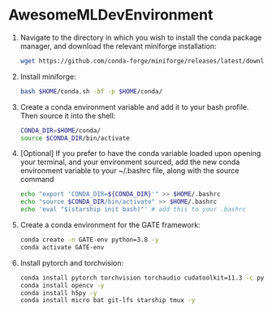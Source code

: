 # AwesomeMLDevEnvironment

1. Navigate to the directory in which you wish to install the conda package manager, and download the relevant miniforge installation:
    ```bash
    wget https://github.com/conda-forge/miniforge/releases/latest/download/Miniforge3-$(uname)-$(uname -m).sh -O $HOME/conda.sh
    ```
2. Install miniforge:
    ```bash 
    bash $HOME/conda.sh -bf -p $HOME/conda/
    ```
3. Create a conda environment variable and add it to your bash profile. Then source it into the shell:
    ```bash 
    CONDA_DIR=$HOME/conda/
    source $CONDA_DIR/bin/activate
    ``` 
4. [Optional] If you prefer to have the conda variable loaded upon opening your terminal, and your environment sourced, add the new conda environment variable to your ~/.bashrc file, along with the source command
    ```bash
   echo "export 'CONDA_DIR=${CONDA_DIR}'" >> $HOME/.bashrc
   echo "source $CONDA_DIR/bin/activate" >> $HOME/.bashrc
   echo 'eval "$(starship init bash)"' # add this to your .bashrc 
    ```
5. Create a conda environment for the GATE framework:
    ```bash
    conda create -n GATE-env python=3.8 -y
    conda activate GATE-env
    ```
6. Install pytorch and torchvision:
    ```bash
    conda install pytorch torchvision torchaudio cudatoolkit=11.3 -c pytorch-nightly -y
   conda install opencv -y
   conda install h5py -y
   conda install micro bat git-lfs starship tmux -y
    ```
